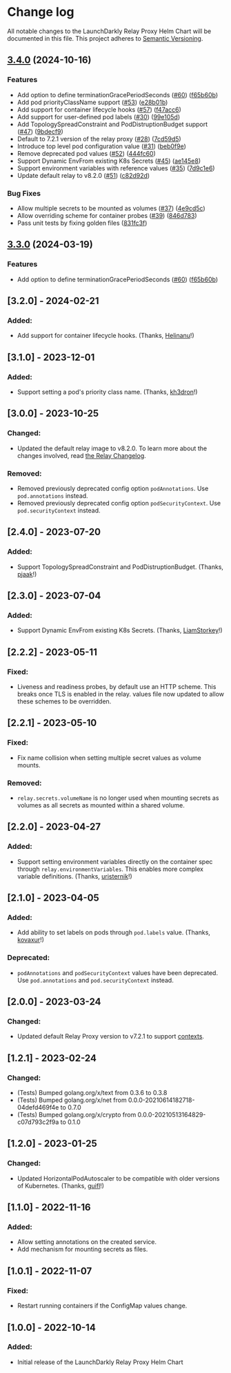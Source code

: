 Change log
================================================

All notable changes to the LaunchDarkly Relay Proxy Helm Chart will be documented in this file. This project adheres to [Semantic Versioning](https://semver.org).


## [3.4.0](https://github.com/80486858/repo-4/compare/v3.3.0...3.4.0) (2024-10-16)


### Features

* Add option to define terminationGracePeriodSeconds ([#60](https://github.com/80486858/repo-4/issues/60)) ([f65b60b](https://github.com/80486858/repo-4/commit/f65b60b0cc0f1f956e3a951042095583e85cd542))
* Add pod priorityClassName support ([#53](https://github.com/80486858/repo-4/issues/53)) ([e28b01b](https://github.com/80486858/repo-4/commit/e28b01b1b7437332bbb73a522f7b739cb670809d))
* Add support for container lifecycle hooks ([#57](https://github.com/80486858/repo-4/issues/57)) ([f47acc6](https://github.com/80486858/repo-4/commit/f47acc6a94a76c0550dfce2dfb4d5d793bdc9050))
* Add support for user-defined pod labels ([#30](https://github.com/80486858/repo-4/issues/30)) ([99e105d](https://github.com/80486858/repo-4/commit/99e105d998efdb3dde9d6a3448e2b642c111cce8))
* Add TopologySpreadConstraint and PodDistruptionBudget support ([#47](https://github.com/80486858/repo-4/issues/47)) ([9bdecf9](https://github.com/80486858/repo-4/commit/9bdecf9d0a4ef08c94b81850c0cfd81af7b4146a))
* Default to 7.2.1 version of the relay proxy ([#28](https://github.com/80486858/repo-4/issues/28)) ([7cd59d5](https://github.com/80486858/repo-4/commit/7cd59d505e93585fd8e8bcb35ae15d7afb2fec60))
* Introduce top level pod configuration value ([#31](https://github.com/80486858/repo-4/issues/31)) ([beb0f9e](https://github.com/80486858/repo-4/commit/beb0f9efae74be389b40c618275d4138adcaab96))
* Remove deprecated pod values ([#52](https://github.com/80486858/repo-4/issues/52)) ([444fc60](https://github.com/80486858/repo-4/commit/444fc6079a053bd6e218c2ca8a85b3c58e89888b))
* Support Dynamic EnvFrom existing K8s Secrets ([#45](https://github.com/80486858/repo-4/issues/45)) ([ae145e8](https://github.com/80486858/repo-4/commit/ae145e8d7d1460baafc06a6e10c51e05c360a9f4))
* Support environment variables with reference values ([#35](https://github.com/80486858/repo-4/issues/35)) ([7d9c1e6](https://github.com/80486858/repo-4/commit/7d9c1e63c8a97e3c20891c9aa486d54c1eb54ad1))
* Update default relay to v8.2.0 ([#51](https://github.com/80486858/repo-4/issues/51)) ([c82d92d](https://github.com/80486858/repo-4/commit/c82d92d65754939d1609a696eba9adfc45aa17ee))


### Bug Fixes

* Allow multiple secrets to be mounted as volumes ([#37](https://github.com/80486858/repo-4/issues/37)) ([4e9cd5c](https://github.com/80486858/repo-4/commit/4e9cd5c19f30af59a995f79a5cdb0862d5a1b3ea))
* Allow overriding scheme for container probes ([#39](https://github.com/80486858/repo-4/issues/39)) ([846d783](https://github.com/80486858/repo-4/commit/846d7835103c4ed9a571f2ce050f6492484e4055))
* Pass unit tests by fixing golden files ([831fc3f](https://github.com/80486858/repo-4/commit/831fc3fc654836c8570acc1a4d71f650e024afa8))

## [3.3.0](https://github.com/launchdarkly/ld-relay-helm/compare/3.2.0...3.3.0) (2024-03-19)


### Features

* Add option to define terminationGracePeriodSeconds ([#60](https://github.com/launchdarkly/ld-relay-helm/issues/60)) ([f65b60b](https://github.com/launchdarkly/ld-relay-helm/commit/f65b60b0cc0f1f956e3a951042095583e85cd542))

## [3.2.0] - 2024-02-21
### Added:
- Add support for container lifecycle hooks. (Thanks, [Helinanu](https://github.com/launchdarkly/ld-relay-helm/pull/57)!)

## [3.1.0] - 2023-12-01
### Added:
- Support setting a pod's priority class name. (Thanks, [kh3dron](https://github.com/launchdarkly/ld-relay-helm/pull/53)!)

## [3.0.0] - 2023-10-25
### Changed:
- Updated the default relay image to v8.2.0. To learn more about the changes involved, read [the Relay Changelog](https://github.com/launchdarkly/ld-relay/blob/v8/CHANGELOG.md).

### Removed:
- Removed previously deprecated config option `podAnnotations`. Use `pod.annotations` instead.
- Removed previously deprecated config option `podSecurityContext`. Use `pod.securityContext` instead.

## [2.4.0] - 2023-07-20
### Added:
- Support TopologySpreadConstraint and PodDistruptionBudget. (Thanks, [pjaak](https://github.com/launchdarkly/ld-relay-helm/pull/47)!)

## [2.3.0] - 2023-07-04
### Added:
- Support Dynamic EnvFrom existing K8s Secrets. (Thanks, [LiamStorkey](https://github.com/launchdarkly/ld-relay-helm/pull/45)!)

## [2.2.2] - 2023-05-11
### Fixed:
- Liveness and readiness probes, by default use an HTTP scheme. This breaks once TLS is enabled in the relay. values file now updated to allow these schemes to be overridden.

## [2.2.1] - 2023-05-10
### Fixed:
- Fix name collision when setting multiple secret values as volume mounts.

### Removed:
- `relay.secrets.volumeName` is no longer used when mounting secrets as volumes as all secrets as mounted within a shared volume.

## [2.2.0] - 2023-04-27
### Added:
- Support setting environment variables directly on the container spec through `relay.environmentVariables`. This enables more complex variable definitions. (Thanks, [uristernik](https://github.com/launchdarkly/ld-relay-helm/pull/34)!)

## [2.1.0] - 2023-04-05
### Added:
- Add ability to set labels on pods through `pod.labels` value. (Thanks, [kovaxur](https://github.com/launchdarkly/ld-relay-helm/pull/30)!)

### Deprecated:
- `podAnnotations` and `podSecurityContext` values have been deprecated. Use `pod.annotations` and `pod.securityContext` instead.

## [2.0.0] - 2023-03-24
### Changed:
- Updated default Relay Proxy version to v7.2.1 to support [contexts](https://docs.launchdarkly.com/home/contexts).

## [1.2.1] - 2023-02-24
### Changed:
- (Tests) Bumped golang.org/x/text from 0.3.6 to 0.3.8
- (Tests) Bumped golang.org/x/net from 0.0.0-20210614182718-04defd469f4e to 0.7.0
- (Tests) Bumped golang.org/x/crypto from 0.0.0-20210513164829-c07d793c2f9a to 0.1.0

## [1.2.0] - 2023-01-25
### Changed:
- Updated HorizontalPodAutoscaler to be compatible with older versions of Kubernetes. (Thanks, [guifl](https://github.com/launchdarkly/ld-relay-helm/pull/21)!)

## [1.1.0] - 2022-11-16
### Added:
- Allow setting annotations on the created service.
- Add mechanism for mounting secrets as files.

## [1.0.1] - 2022-11-07
### Fixed:
- Restart running containers if the ConfigMap values change.

## [1.0.0] - 2022-10-14
### Added:
- Initial release of the LaunchDarkly Relay Proxy Helm Chart
